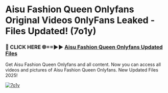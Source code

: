 # Aisu Fashion Queen Onlyfans Original Videos 0nlyFans Leaked - Files Updated! (7o1y)

<h3>🔴 CLICK HERE 🌐==►► <a href="https://tinyurl.com/2wckxsce" rel="nofollow">Aisu Fashion Queen Onlyfans Updated Files</a></h3>

Get Aisu Fashion Queen Onlyfans and all content. Now you can access all videos and pictures of Aisu Fashion Queen Onlyfans. New Updated Files 2025!

[![7o1y](https://i.imgur.com/AFduVYN.gif)](https://tinyurl.com/2wckxsce)
